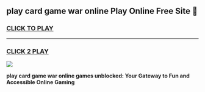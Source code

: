 
## play card game war online Play Online Free Site 👋
<h3>
<a href="https://download.freeplayer.one?title=play_card_game_war_online&ref=21F">CLICK TO PLAY</a></h3>
<hr>

<h3>
<a href="https://download.freeplayer.one?title=play_card_game_war_online&ref=21F">CLICK 2 PLAY</a>
  
</h3>

<a href="https://download.freeplayer.one?title=play_card_game_war_online&ref=21F"><img src="https://cdnb.artstation.com/p/assets/images/images/032/539/853/original/anto-thomas-button-gif.gif"></a>


**play card game war online games unblocked: Your Gateway to Fun and Accessible Online Gaming**
